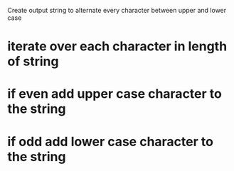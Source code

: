 Create output string to alternate every character between upper and lower case
# iterate over each character in length of string
# if even add upper case character to the string
# if odd add lower case character to the string
